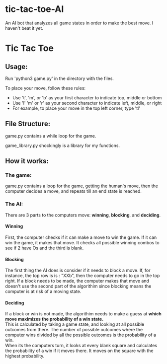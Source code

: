 # tic-tac-toe-AI
An AI bot that analyzes all game states in order to make the best move. I haven't beat it yet. 


<h1>Tic Tac Toe</h1>
    <h2>Usage: </h2>
    <p> Run 'python3 game.py' in the directory with the files. </p>
    <p> To place your move, follow these rules: </p>
    <ul>
        <li>Use 't', 'm', or 'b' as your first character to indicate top, middle or bottom</li>
        <li>Use 'l' 'm' or 'r' as your second character to indicate left, middle, or right</li>
        <li>For example, to place your move in the top left corner, type 'tl'</li>
    </ul>
    <h2>File Structure: </h2>
    <p>game.py contains a while loop for the game.</p>
    <p>game_library.py shockingly is a library for my functions.</p>
    <h2>How it works:</h2>
    <h3>The game: </h3>
    <p>game.py contains a loop for the game, getting the human's move, then the computer decides a move, and repeats till an end state is reached.</p>
    <h3>The AI: </h3>
    <p>There are 3 parts to the computers move: <b>winning</b>, <b>blocking</b>, and <b>deciding</b>.</p>
    <h4><b>Winning</b></h4>
    <p>First, the computer checks if it can make a move to win the game. If it can win the game, it makes that move. It checks all possible winning combos to see if 2 have Os and the third is blank.</p>
    <h4><b>Blocking</b></h4>
    <p>The first thing the AI does is consider if it needs to block a move. If, for instance, the top row is is : "XXb",
        then the computer needs to go in the top right. If a block needs to be made, the computer makes that move and
        doesn't use the second part of the algorithim since blocking means the computer is at risk of a moving state.</p>
    <h4><b>Deciding</b></h4>
    <p>If a block or win is not made, the algorithim needs to make a guess at <b>which move maximizes the probability of a win state.</b><br> 
    This is calculated by taking a game state, and looking at all possible outcomes from there. The number of
    possible outcomes where the computer wins divided by all the possible outcomes is the probability of a win.<br> When its the computers turn, it looks at every blank square and calculates the probability of a win if it moves there. It moves on the square with the highest probability.
</p>
    